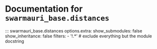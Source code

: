 # Documentation for `swarmauri_base.distances`

::: swarmauri_base.distances
    options.extra:
      show_submodules: false
      show_inheritance: false
      filters:
        - '!.*'  # exclude everything but the module docstring

